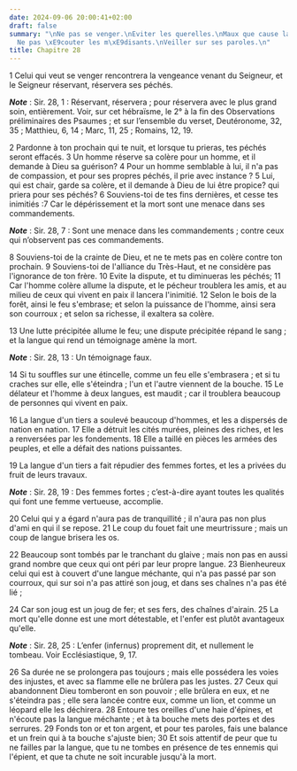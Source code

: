```yaml
---
date: 2024-09-06 20:00:41+02:00
draft: false
summary: "\nNe pas se venger.\nEviter les querelles.\nMaux que cause la langue.\n\
  Ne pas \xE9couter les m\xE9disants.\nVeiller sur ses paroles.\n"
title: Chapitre 28
---
```





1 Celui qui veut se venger rencontrera la vengeance venant du Seigneur, et le Seigneur réservant, réservera ses péchés.

***Note*** :  Sir. 28, 1 : Réservant, réservera ; pour réservera avec le plus grand soin, entièrement. Voir, sur cet hébraïsme, le 2° à la fin des Observations préliminaires des Psaumes ; et sur l’ensemble du verset, Deutéronome, 32, 35 ; Matthieu, 6, 14 ; Marc, 11, 25 ; Romains, 12, 19.

2 Pardonne à ton prochain qui te nuit, et lorsque tu prieras, tes péchés seront effacés. 3 Un homme réserve sa colère pour un homme, et il demande à Dieu sa guérison? 4 Pour un homme semblable à lui, il n'a pas de compassion, et pour ses propres péchés, il prie avec instance ? 5 Lui, qui est chair, garde sa colère, et il demande à Dieu de lui être propice? qui priera pour ses péchés? 6 Souviens-toi de tes fins dernières, et cesse tes inimitiés :7 Car le dépérissement et la mort sont une menace dans ses commandements.

***Note*** :  Sir. 28, 7 : Sont une menace dans les commandements ; contre ceux qui n’observent pas ces commandements.


8 Souviens-toi de la crainte de Dieu, et ne te mets pas en colère contre ton prochain. 9 Souviens-toi de l'alliance du Très-Haut, et ne considère pas l'ignorance de ton frère. 10 Evite la dispute, et tu diminueras les péchés; 11 Car l'homme colère allume la dispute, et le pécheur troublera les amis, et au milieu de ceux qui vivent en paix il lancera l'inimitié. 12 Selon le bois de la forêt, ainsi le feu s'embrase; et selon la puissance de l'homme, ainsi sera son courroux ; et selon sa richesse, il exaltera sa colère.


13 Une lutte précipitée allume le feu; une dispute précipitée répand le sang ; et la langue qui rend un témoignage amène la mort.

***Note*** :  Sir. 28, 13 : Un témoignage faux.

14 Si tu souffles sur une étincelle, comme un feu elle s'embrasera ; et si tu craches sur elle, elle s'éteindra ; l'un et l'autre viennent de la bouche. 15 Le délateur et l'homme à deux langues, est maudit ; car il troublera beaucoup de personnes qui vivent en paix.


16 La langue d'un tiers a soulevé beaucoup d'hommes, et les a dispersés de nation en nation. 17 Elle a détruit les cités murées, pleines des riches, et les a renversées par les fondements. 18 Elle a taillé en pièces les armées des peuples, et elle a défait des nations puissantes.


19 La langue d'un tiers a fait répudier des femmes fortes, et les a privées du fruit de leurs travaux.

***Note*** :  Sir. 28, 19 : Des femmes fortes ; c’est-à-dire ayant toutes les qualités qui font une femme vertueuse, accomplie.

20 Celui qui y a égard n'aura pas de tranquillité ; il n'aura pas non plus d'ami en qui il se repose. 21 Le coup du fouet fait une meurtrissure ; mais un coup de langue brisera les os.


22 Beaucoup sont tombés par le tranchant du glaive ; mais non pas en aussi grand nombre que ceux qui ont péri par leur propre langue. 23 Bienheureux celui qui est à couvert d'une langue méchante, qui n'a pas passé par son courroux, qui sur soi n'a pas attiré son joug, et dans ses chaînes n'a pas été lié ;


24 Car son joug est un joug de fer; et ses fers, des chaînes d'airain. 25 La mort qu'elle donne est une mort détestable, et l'enfer est plutôt avantageux qu'elle.

***Note*** :  Sir. 28, 25 : L’enfer (infernus) proprement dit, et nullement le tombeau. Voir Ecclésiastique, 9, 17.

26 Sa durée ne se prolongera pas toujours ; mais elle possédera les voies des injustes, et avec sa flamme elle ne brûlera pas les justes. 27 Ceux qui abandonnent Dieu tomberont en son pouvoir ; elle brûlera en eux, et ne s'éteindra pas ; elle sera lancée contre eux, comme un lion, et comme un léopard elle les déchirera. 28 Entoure tes oreilles d'une haie d'épines, et n'écoute pas la langue méchante ; et à ta bouche mets des portes et des serrures. 29 Fonds ton or et ton argent, et pour tes paroles, fais une balance et un frein qui à ta bouche s'ajuste bien; 30 Et sois attentif de peur que tu ne failles par la langue, que tu ne tombes en présence de tes ennemis qui l'épient, et que ta chute ne soit incurable jusqu'à la mort.

